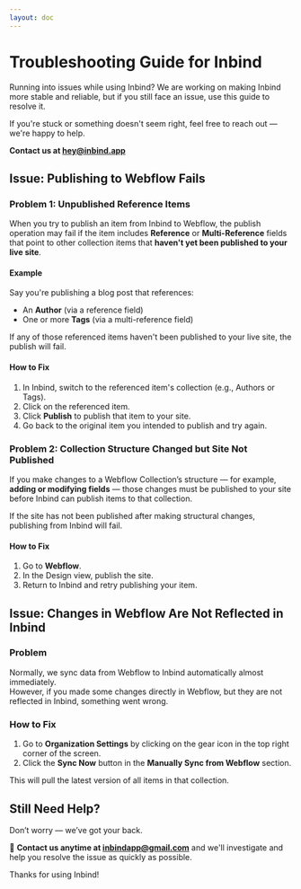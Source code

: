 ```yaml
---
layout: doc
---
```

# Troubleshooting Guide for Inbind

Running into issues while using Inbind? We are working on making Inbind more stable and reliable, but if you still face an issue, use this guide to resolve it.

If you're stuck or something doesn't seem right, feel free to reach out — we're happy to help.

**Contact us at [hey@inbind.app](mailto:hey@inbind.app)**

## Issue: Publishing to Webflow Fails

### Problem 1: Unpublished Reference Items

When you try to publish an item from Inbind to Webflow, the publish operation may fail if the item includes **Reference** or **Multi-Reference** fields that point to other collection items that **haven't yet been published to your live site**.

#### Example

Say you're publishing a blog post that references:

- An **Author** (via a reference field)
- One or more **Tags** (via a multi-reference field)

If any of those referenced items haven't been published to your live site, the publish will fail.

#### How to Fix

1. In Inbind, switch to the referenced item's collection (e.g., Authors or Tags).
2. Click on the referenced item.
3. Click **Publish** to publish that item to your site.
4. Go back to the original item you intended to publish and try again.


### Problem 2: Collection Structure Changed but Site Not Published

If you make changes to a Webflow Collection’s structure — for example, **adding or modifying fields** — those changes must be published to your site before Inbind can publish items to that collection.

If the site has not been published after making structural changes, publishing from Inbind will fail.

#### How to Fix

1. Go to **Webflow**.
2. In the Design view, publish the site.
3. Return to Inbind and retry publishing your item.

## Issue: Changes in Webflow Are Not Reflected in Inbind

### Problem

Normally, we sync data from Webflow to Inbind automatically almost immediately.  
However, if you made some changes directly in Webflow, but they are not reflected in Inbind, something went wrong.

### How to Fix

1. Go to **Organization Settings** by clicking on the gear icon in the top right corner of the screen.
2. Click the **Sync Now** button in the **Manually Sync from Webflow** section.

This will pull the latest version of all items in that collection.

## Still Need Help?

Don’t worry — we’ve got your back.

📩 **Contact us anytime at [inbindapp@gmail.com](mailto:inbindapp@gmail.com)** and we'll investigate and help you resolve the issue as quickly as possible.

Thanks for using Inbind!
